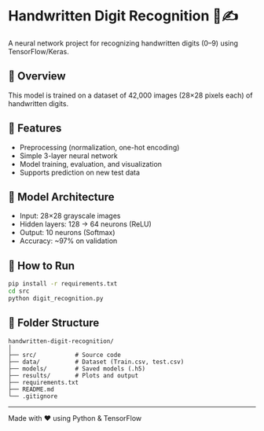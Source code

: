 # Handwritten Digit Recognition 🧠✍️

A neural network project for recognizing handwritten digits (0–9) using TensorFlow/Keras.

## 📘 Overview
This model is trained on a dataset of 42,000 images (28×28 pixels each) of handwritten digits.

## 🧩 Features
- Preprocessing (normalization, one-hot encoding)
- Simple 3-layer neural network
- Model training, evaluation, and visualization
- Supports prediction on new test data

## 🧠 Model Architecture
- Input: 28×28 grayscale images
- Hidden layers: 128 → 64 neurons (ReLU)
- Output: 10 neurons (Softmax)
- Accuracy: ~97% on validation

## 🚀 How to Run
```bash
pip install -r requirements.txt
cd src
python digit_recognition.py
```

## 📁 Folder Structure
```
handwritten-digit-recognition/
│
├── src/           # Source code
├── data/          # Dataset (Train.csv, test.csv)
├── models/        # Saved models (.h5)
├── results/       # Plots and output
├── requirements.txt
├── README.md
└── .gitignore
```

---
Made with ❤️ using Python & TensorFlow
